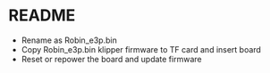 # README
- Rename as Robin_e3p.bin
- Copy Robin_e3p.bin klipper firmware to TF card and insert board
- Reset or repower the board and update firmware